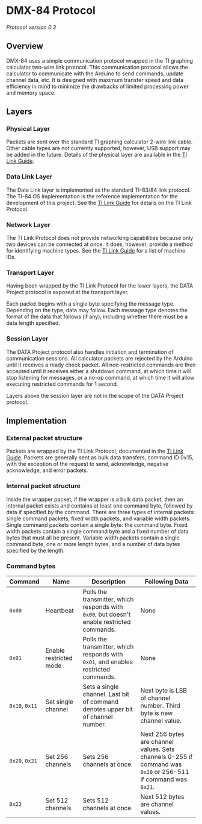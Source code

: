 DMX-84 Protocol
=====================

*Protocol version 0.3*

Overview
--------

DMX-84 uses a simple communication protocol wrapped in the
TI graphing calculator two-wire link protocol. This communication
protocol allows the calculator to communicate with the Arduino to
send commands, update channel data, etc. It is designed with maximum
transfer speed and data efficiency in mind to minimize the drawbacks
of limited processing power and memory space.


Layers
------

### Physical Layer

Packets are sent over the standard TI graphing calculator 2-wire
link cable. Other cable types are not currently supported; however,
USB support may be added in the future. Details of the physical layer
are available in the
[TI Link Guide](http://merthsoft.com/linkguide/hardware.html).

### Data Link Layer

The Data Link layer is implemented as the standard TI-83/84 link
protocol. The TI-84 OS implementation is the reference implementation
for the development of this project. See the
[TI Link Guide](http://merthsoft.com/linkguide/ti83+/packet.html)
for details on the TI Link Protocol.

### Network Layer

The TI Link Protocol does not provide networking capabilities
because only two devices can be connected at once. It does, however,
provide a method for identifying machine types. See the
[TI Link Guide](http://merthsoft.com/linkguide/ti83+/packet.html)
for a list of machine IDs.

### Transport Layer

Having been wrapped by the TI Link Protocol for the lower layers,
the DATA Project protocol is exposed at the transport layer.

Each packet begins with a single byte specifying the message type.
Depending on the type, data may follow. Each message type denotes
the format of the data that follows (if any), including whether
there must be a data length specified.

### Session Layer

The DATA Project protocol also handles initiation and termination
of communication sessions. All calculator packets are rejected by
the Arduino until it receives a ready check packet. All
non-restricted commands are then accepted until it receives either a
shutdown command, at which time it will stop listening for messages,
or a no-op command, at which time it will allow executing restricted
commands for 1 second.

Layers above the session layer are not in the scope of the
DATA Project protocol.


Implementation
--------------

### External packet structure

Packets are wrapped by the TI Link Protocol, documented in the
[TI Link Guide](http://merthsoft.com/linkguide/ti83+/packet.html).
Packets are generally sent as bulk data transfers, command ID 0x15,
with the exception of the request to send, acknowledge,
negative acknowledge, and error packets.

### Internal packet structure

Inside the wrapper packet, if the wrapper is a bulk data packet, then
an internal packet exists and contains at least one command byte,
followed by data if specified by the command. There are three types
of internal packets: single command packets, fixed width packets,
and variable width packets. Single command packets contain a single
byte: the command byte. Fixed width packets contain a single command
byte and a fixed number of data bytes that must all be present.
Variable width packets contain a single command byte, one or more
length bytes, and a number of data bytes specified by the length.

### Command bytes

Command | Name | Description | Following Data
--------|------|-------------|---------------
`0x00` | Heartbeat | Polls the transmitter, which responds with `0x00`, but doesn't enable restricted commands. | None
`0x01` | Enable restricted mode | Polls the transmitter, which responds with `0x01`, and enables restricted commands. | None
`0x10`, `0x11` | Set single channel | Sets a single channel. Last bit of command denotes upper bit of channel number. | Next byte is LSB of channel number. Third byte is new channel value.
`0x20`, `0x21` | Set 256 channels | Sets 256 channels at once. | Next 256 bytes are channel values. Sets channels 0-255 if command was `0x20` or 256-511 if command was `0x21`.
`0x22` | Set 512 channels | Sets 512 channels at once. | Next 512 bytes are channel values.





